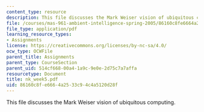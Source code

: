 ```yaml
---
content_type: resource
description: This file discusses the Mark Weiser vision of ubiquitous computing.
file: /courses/mas-961-ambient-intelligence-spring-2005/86160c8fe6664a2533c94c4a5120d28f_nk_week5.pdf
file_type: application/pdf
learning_resource_types:
- Assignments
license: https://creativecommons.org/licenses/by-nc-sa/4.0/
ocw_type: OCWFile
parent_title: Assignments
parent_type: CourseSection
parent_uid: 514cf668-00a4-1a9c-9e0e-2d75c7a7affa
resourcetype: Document
title: nk_week5.pdf
uid: 86160c8f-e666-4a25-33c9-4c4a5120d28f
---
```

This file discusses the Mark Weiser vision of ubiquitous computing.